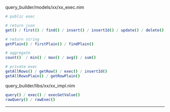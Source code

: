 query_builder/models/xx/xx_exec.nim

```nim
# public exec

# return json
get() / first() / find() / insert() / insertId() / update() / delete()

# return string
getPlain() / firstPlain() / findPlain()

# aggregate
count()  / min() / max() / avg() / sum()
```

```nim
# private exec
getAllRows() / getRow() / exec() / insertId()
getAllRowsPlain() / getRowPlain()
```

query_builder/libs/xx/xx_impl.nim
```nim
query() / exec() / execGetValue()
rawQuery() / rawExec()
```

---

